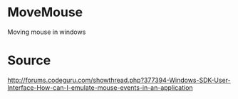 # MoveMouse
Moving mouse in windows

# Source
http://forums.codeguru.com/showthread.php?377394-Windows-SDK-User-Interface-How-can-I-emulate-mouse-events-in-an-application
